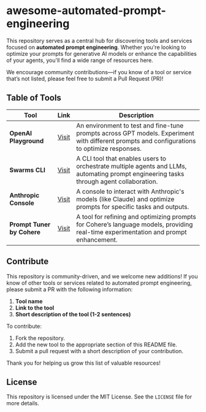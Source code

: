 # awesome-automated-prompt-engineering

This repository serves as a central hub for discovering tools and services focused on **automated prompt engineering**. Whether you're looking to optimize your prompts for generative AI models or enhance the capabilities of your agents, you'll find a wide range of resources here.

We encourage community contributions—if you know of a tool or service that’s not listed, please feel free to submit a Pull Request (PR)!

## Table of Tools

| **Tool**                               | **Link**                                                            | **Description**                                                                                                                                              |
|----------------------------------------|---------------------------------------------------------------------|--------------------------------------------------------------------------------------------------------------------------------------------------------------|
| **OpenAI Playground**                  | [Visit](https://platform.openai.com/playground/chat?models=gpt-4o)   | An environment to test and fine-tune prompts across GPT models. Experiment with different prompts and configurations to optimize responses.                   |
| **Swarms CLI**                         | [Visit](https://github.com/kyegomez/swarms)                          | A CLI tool that enables users to orchestrate multiple agents and LLMs, automating prompt engineering tasks through agent collaboration.                       |
| **Anthropic Console**                  | [Visit](https://console.anthropic.com/dashboard)                     | A console to interact with Anthropic's models (like Claude) and optimize prompts for specific tasks and outputs.                                               |
| **Prompt Tuner by Cohere**             | [Visit](https://dashboard.cohere.com/prompt-tuner)                   | A tool for refining and optimizing prompts for Cohere’s language models, providing real-time experimentation and prompt enhancement.                           |

## Contribute

This repository is community-driven, and we welcome new additions! If you know of other tools or services related to automated prompt engineering, please submit a PR with the following information:

1. **Tool name**
2. **Link to the tool**
3. **Short description of the tool (1-2 sentences)**

To contribute:
1. Fork the repository.
2. Add the new tool to the appropriate section of this README file.
3. Submit a pull request with a short description of your contribution.

Thank you for helping us grow this list of valuable resources!

## License
This repository is licensed under the MIT License. See the `LICENSE` file for more details.
